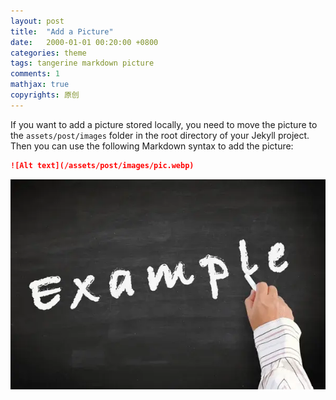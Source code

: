```yaml
---
layout: post
title:  "Add a Picture"
date:   2000-01-01 00:20:00 +0800
categories: theme
tags: tangerine markdown picture
comments: 1
mathjax: true
copyrights: 原创
---
```


If you want to add a picture stored locally, you need to move the picture to the `assets/post/images` folder in the root directory of your Jekyll project. Then you can use the following Markdown syntax to add the picture:

```markdown
![Alt text](/assets/post/images/pic.webp)
```

![Alt text](/assets/post/images/pic.webp)
